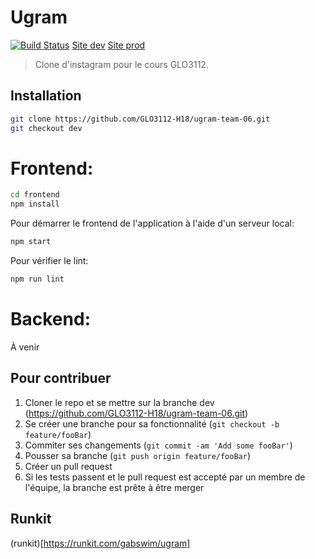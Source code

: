 # Ugram
[![Build Status](https://travis-ci.com/GLO3112-H18/ugram-team-06.svg?token=oFRzF26Q45xGBoB8qvZi&branch=dev)](https://travis-ci.com/GLO3112-H18/ugram-team-06)
[Site dev](http://ugram-dev.s3-website.ca-central-1.amazonaws.com)
[Site prod](http://u-gram-prod.s3-website.ca-central-1.amazonaws.com)
> Clone d'instagram pour le cours GLO3112.




## Installation
```sh
git clone https://github.com/GLO3112-H18/ugram-team-06.git
git checkout dev
```
# Frontend:

```sh
cd frontend
npm install
```

Pour démarrer le frontend de l'application à l'aide d'un serveur local:

```sh
npm start
```

Pour vérifier le lint:
```sh
npm run lint
```

# Backend:
À venir

## Pour contribuer

1. Cloner le repo et se mettre sur la branche dev (<https://github.com/GLO3112-H18/ugram-team-06.git>)
2. Se créer une branche pour sa fonctionnalité (`git checkout -b feature/fooBar`)
3. Commiter ses changements (`git commit -am 'Add some fooBar'`)
4. Pousser sa branche (`git push origin feature/fooBar`)
5. Créer un pull request
6. Si les tests passent et le pull request est accepté par un membre de l'équipe, la branche est prête à être merger

## Runkit

(runkit)[https://runkit.com/gabswim/ugram]
